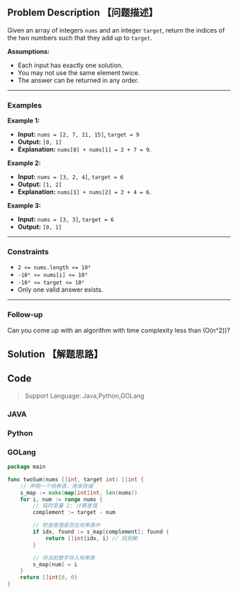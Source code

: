 ## Problem Description 【问题描述】

Given an array of integers `nums` and an integer `target`, return the indices of the two numbers such that they add up
to `target`.

**Assumptions:**

- Each input has exactly one solution.
- You may not use the same element twice.
- The answer can be returned in any order.

---

### Examples

**Example 1:**

- **Input:** `nums = [2, 7, 11, 15]`, `target = 9`
- **Output:** `[0, 1]`
- **Explanation:** `nums[0] + nums[1] = 2 + 7 = 9`.

**Example 2:**

- **Input:** `nums = [3, 2, 4]`, `target = 6`
- **Output:** `[1, 2]`
- **Explanation:** `nums[1] + nums[2] = 2 + 4 = 6`.

**Example 3:**

- **Input:** `nums = [3, 3]`, `target = 6`
- **Output:** `[0, 1]`

---

### Constraints

- `2 <= nums.length <= 10⁴`
- `-10⁹ <= nums[i] <= 10⁹`
- `-10⁹ <= target <= 10⁹`
- Only one valid answer exists.

---

### Follow-up

Can you come up with an algorithm with time complexity less than \(O(n^2)\)?

## Solution 【解题思路】

## Code

> Support Language: Java,Python,GOLang

### JAVA

### Python

### GOLang

```go
package main

func twoSum(nums []int, target int) []int {
	// 声明一个哈希表，用来存储
	s_map := make(map[int]int, len(nums))
	for i, num := range nums {
		// 临时变量 2: 计算差值
		complement := target - num

		// 检查差值是否在哈希表中
		if idx, found := s_map[complement]; found {
			return []int{idx, i} // 找到解
		}

		// 将当前数字存入哈希表
		s_map[num] = i
	}
	return []int{0, 0}
}

```